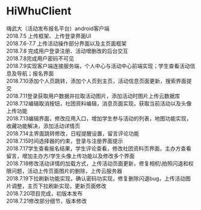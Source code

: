 # HiWhuClient</br>
嗨武大（活动发布报名平台）android客户端</br>
2018.7.5 上传框架、上传登录界面UI</br>
2018.7.6-7.7 上传活动操作部分界面以及主页面框架</br>
2018.7.8 完成用户登录注册、活动增删改的后台交互</br>
2018.7.8完成用户密码不可见</br>
2018.7.9实现客户端连接服务端，个人中心与活动中心前端实现；学生查看活动信息及导航；报名界面</br>
2018.7.10添加个人页跳转，添加个人页到主页，活动信息页面更新，搜索界面提交</br>
2018.7.11登录获取用户数据并拉取活动图片，添加活动时图片上传云数据库</br>
2018.7.12编辑取消按钮，社团资料编辑，消息页面实现，获取当前活动以及头像上传功能</br>
2018.7.13编辑界面，修改应用入口，增加学生参与活动的列表，地图功能实现，收藏功能解决，添加活动详情页</br>
2018.7.14主界面跳转修改，日程提醒设置，留言评论功能</br>
2018.7.15时间选择器的约束，登录与注册界面提示</br>
2018.7.17学生查看报名结果，学生评论查看，修改社团资料页界面，主办方查看留言，增加主办方/学生头像上传功能以及修改多个界面</br>
2018.7.18修改活动详情的加载方式，上传活动页面更新，修复相机\拍照闪退和权限问题，活动上传页面图片的删除，上传云服务器</br>
2018.7.19下拉刷新功能实现，确认密码功实现，修复删除闪退bug，上传活动图片调整，主页下拉刷新实现，更新页面修改</br>
2018.7.20项目完成，初版本发布</br>
2018.7.21修改部分细节，版本修改</br>
